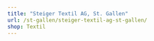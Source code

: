 ```yaml
---
title: "Steiger Textil AG, St. Gallen"
url: /st-gallen/steiger-textil-ag-st-gallen/
shop: Textil
---
```

